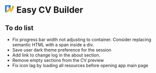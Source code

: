 # <img src="./src/assets/images/logo.svg" alt="Easy CV builder logo" width="30px"/> Easy CV Builder

## To do list

- Fix progress bar width not adjusting to container. Consider replacing semantic HTML with a span inside a div.
- Save user dark theme preference for the session
- Add link to change log in the about section.
- Remove empty sections from the CV preview
- Fix icon lag by loading all resources before opening app main page